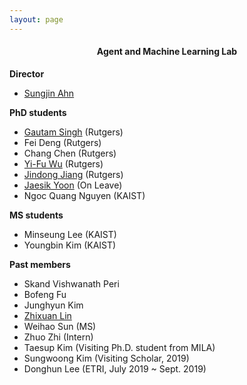 ```yaml
---
layout: page
---
```


<h4 style="text-align: center">Agent and Machine Learning Lab</h4>

<!--#### Rutgers Machinne Learning Group-->

**Director**
- [Sungjin Ahn](../index)

<!--### Current Members-->
**PhD students**

- [Gautam Singh](http://singhgautam.github.io/) (Rutgers)    
- Fei Deng (Rutgers)    
- Chang Chen (Rutgers)    
- [Yi-Fu Wu](http://www.yifuwu.com/) (Rutgers)  
- [Jindong Jiang](https://www.jindongjiang.me/) (Rutgers)  
- [Jaesik Yoon](https://sites.google.com/view/jaesikyoon/home) (On Leave)       
- Ngoc Quang Nguyen (KAIST)


**MS students**  
- Minseung Lee (KAIST)  
- Youngbin Kim (KAIST)  

<!-- **Intern and visiting students**  -->


<!-- **External collaborator**   -->


<!--
**Visiting scholar** 
- 
-->

**Past members**  
- Skand Vishwanath Peri  
- Bofeng Fu   
- Junghyun Kim       
- [Zhixuan Lin](https://www.zhixuanlin.com/)     
- Weihao Sun (MS)
- Zhuo Zhi (Intern)  
- Taesup Kim (Visiting Ph.D. student from MILA)  
- Sungwoong Kim (Visiting Scholar, 2019)  
- Donghun Lee (ETRI, July 2019 ~ Sept. 2019)  
